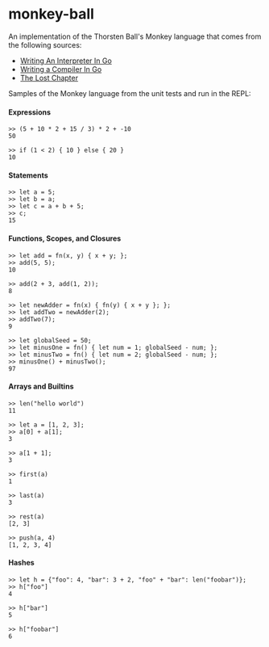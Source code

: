 # monkey-ball

An implementation of the Thorsten Ball's Monkey language that comes from the following sources:
- [Writing An Interpreter In Go](https://interpreterbook.com/) 
- [Writing a Compiler In Go](https://compilerbook.com/)
- [The Lost Chapter](https://interpreterbook.com/lost/)

Samples of the Monkey language from the unit tests and run in the REPL:

#### Expressions ####
```
>> (5 + 10 * 2 + 15 / 3) * 2 + -10
50

>> if (1 < 2) { 10 } else { 20 }
10
```

#### Statements ####
```
>> let a = 5;
>> let b = a;
>> let c = a + b + 5;
>> c;
15
```

#### Functions, Scopes, and Closures ####
```
>> let add = fn(x, y) { x + y; };
>> add(5, 5);
10

>> add(2 + 3, add(1, 2));
8

>> let newAdder = fn(x) { fn(y) { x + y }; };
>> let addTwo = newAdder(2);
>> addTwo(7);
9

>> let globalSeed = 50;
>> let minusOne = fn() { let num = 1; globalSeed - num; };
>> let minusTwo = fn() { let num = 2; globalSeed - num; };
>> minusOne() + minusTwo();
97
```

#### Arrays and Builtins ####
```
>> len("hello world")
11

>> let a = [1, 2, 3];
>> a[0] + a[1];
3

>> a[1 + 1];
3

>> first(a)
1

>> last(a)
3

>> rest(a)
[2, 3]

>> push(a, 4)
[1, 2, 3, 4]
```

#### Hashes ####
```
>> let h = {"foo": 4, "bar": 3 + 2, "foo" + "bar": len("foobar")};
>> h["foo"]
4

>> h["bar"]
5

>> h["foobar"]
6
```
